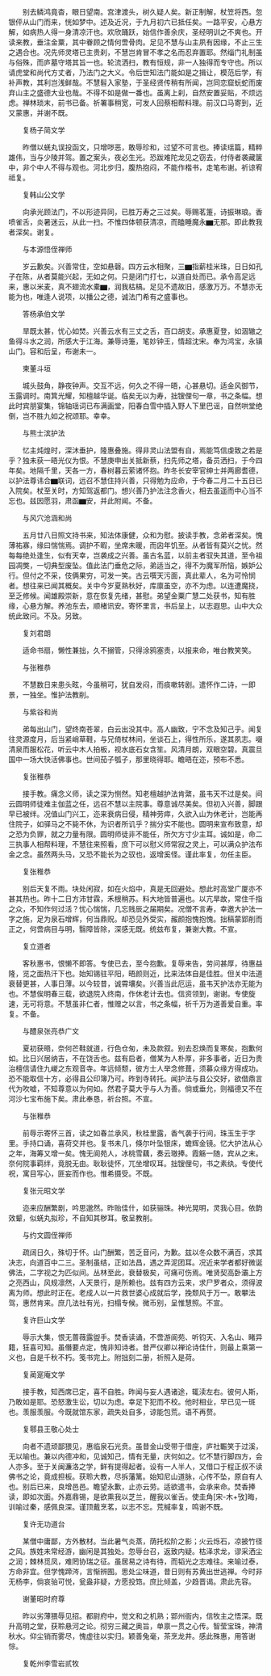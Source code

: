 <!-- { "loadSidebar": true } -->
　　别去鳞鸿竟杳，眼日望南。宫津渡头，树久疑人矣。新正制解，杖笠将西。忽银伻从山门而来，恍如梦中。述及近况，于九月初六已抵任矣。一路平安，心悬方解，如病热人得一身清凉汗也。欢欣踊跃，始信作善余庆，圣经明训之不爽也。开读来教，垂注金粟，其中眷顾之情何啻骨肉。足见不慧与山主夙有因缘，不止三生之遇合也。况先师灵塔已主贵刹，不慧岂肯冒不孝之名而忍弃置耶。然缁门礼制虽与俗殊，而庐墓守塔其旨一也。轮流洒扫，教有恒规，非一人独得而专守也。所以请虎堂和尚代方丈者，乃法门之大义。令后世知法门能如是之揖让，模范后学，有补声教，其利岂浅鲜哉。不慧髫入家塾，于圣经贤传稍有所闻，岂同恋窟蚖蛇而废弃山主之盛德大业也哉。不得不如是做一番也。虽离上刹，自然安置妥贴，不烦远虑。禅林琐末，前书已备。祈署事稍宽，可发人回蔡相帮料理。前汉口马寄到，近又蒙惠，并谢不既。

　　复杨子简文学

　　昨僧以蜣丸误投函文，只增哕恶，敢辱珍和，过望不可言也。捧读瑶篇，精粹雄伟，当与少陵并驾。置之案头，夜必生光。恐跋难陀龙见之窃去，付侍者袭藏箧中，非个中人不得与观也。河北步归，腹热抱闷，不能作楷书，走笔布谢。祈谅宥祗复。

　　复韩山公文学

　　向承光顾法门，不以形迹异同，已胜万寿之三过矣。辱赐茗箑，诗振琳琅。香喷雀舌，炎暑迷云，从此一扫。不惟四体顿获清凉，而瞌睡魔永▆无那。即此教我者深矣。谢复。

　　与本源悟侄禅师

　　岁云歉矣。兴善常住，空如悬磬。四方云水相聚，三▆指薪桂米珠，日日如孔子在陈，从者莫能兴起，无如之何。只是闭门打七，以道自处而已。承令高足远来，惠以米麦，真不翅流水橐▆，润我枯槁。足见不遗故旧，感激万万。不慧亦无能为也，唯逢人说项，以播公之德，诚法门希有之盛事也。

　　答杨承伯文学

　　旱既太甚，忧心如焚。兴善云水有三丈之舌，百口胡支。承惠夏登，如涸辙之鱼得斗水之润，所感大于江海。兼辱诗箑，笔妙钟王，情超沈宋。奉为鸿宝，永镇山门。容和后呈，布谢未一。

　　柬董斗垣

　　城头鼓角，静夜钟声。交互不远，何久之不得一晤，心甚悬切。适金风御节，玉露调时。南箕光耀，知檀越华诞。临矣无以为寿，拙锼俚句一章，书之条幅。想此时宾朋宴集，锦轴瑶词已布满画堂，阳春白雪中插入野人下里巴谣，自然哄堂绝倒，岂不胜九如之祝颂耶。幸幸。

　　与熊士滨护法

　　忆主炖煌时，深沐垂护，隆惠叠施。得非灵山法盟有自，焉能笃信虔致之若是乎？独未获一晤光仪为恨。不慧庚申出关抵新蔡，扫先师之塔，备员洒扫，于今四年矣。地隔千里，天各一方，春树暮云萦诸怀抱。昨冬长安宰官绅士并两廊耆德，以护法尊讳合▆联词，远召不慧住持兴善，只得勉为应命，于今春二月二十五日已入院矣。杖至关时，方知驾返都门。想兴善乃护法注念香火，相去虽遥而中心当不忘也。兹因愿羽，肃函▆安，并此附闻。不备。

　　与风穴沧涵和尚

　　五月廿八日照文持书来，知法体康健，众和为慰。披读手教，念弟者深矣。愧薄祐寡，缘曰惴惴焉。调护不暇，坐席未暖，而囟年饥至。从者皆有莫兴之忧。然每每绝处逢生，似有天幸，岂袭成之兴善。虽古名蓝，以前主者驭失其道，至令祖园凋獘，一切典型废坠。值此法门垂危之际，弟适当之，得不为魔军所恼，嫉妒公行。但付之不采，伎俩果穷，可发一笑。古云噀天污面，真此辈人，名为可怜悯者。想往来已闻其概矣。关中今岁夏熟秋好，库廪虽空，亦不为虑。以连遭魔挠，至乏修候。闻雄殿崇新，意在恢复先绪，甚慰。弟望金粟广慧二处获书，知有胜缘，心悬方解。养池东去，顺楮讯安。寄怀里言，书后呈上，以志遐思。山中大众统此致问。不及。另致。

　　复刘君朗

　　适命书扇，懒性兼拙，久不搦管，只得涂鸦塞责，以报来命，唯台教笑笑。

　　与张稚恭

　　不慧数日来患头眩，今虽稍可，犹自发闷，而痰嗽转剧。遣怀作二诗，一即景，一独坐。惟护法教削。

　　与紫谷和尚

　　弟每出山门，望终南苍翠，白云出没其中。高人幽致，宁不念及知己乎。闻复往灵源度月，后当紧峭草鞋，与兄倚杖林间，坐谈石上，得性所乐，遂其夙志。啜清泉而服松花，听云中木人拍板，视水底石女含笙。风清月朗，双眼空碧。真震旦国中一场大快活佛事也。世间茄子瓠子，那里晓得耶。瞻晤在迩，预布不悉。

　　复张稚恭

　　接手教。痛念义师，读之深为恻然。知老檀越护法肯綮，虽韦天不过是矣。间云圆明师徒难主伽蓝之任，远召不慧以主院事。尊意诚尽美矣。但初入兴善，脚跟早已被绊。况值山门兴工，迩来衰病日侵，精神劳瘁，久欲入山为休老计，岂能再住院子，如驿马之不毙不休，为识者所讥乎？揣分实不能也。圆明来宣布致意，却之恐为负罪，就之力量有限。圆明师徒非不能任，所欠方寸少主耳。诚如是，命二三执事人相帮料理，不慧往来照看，庶下可以慰义师常寂之灵上，可以满众护法布金之念。虽然两头马，又恐不能长为之驭也，返增奚怪。谨此率复，勿任主臣。

　　复张稚恭

　　别后天复不雨。块处闲寂，如在火焰中，真是无回避处。想此时高堂广厦亦不甚其热也。昨十二日方沛甘霖，禾根稍苏。料大地皆普遍也。以亢旱故，常住千指之众，不知作何过活？忧心惴惴，几忘贱辰之届期矣。况僧不言寿，幸邀大护法一字之施，足为泉石增辉，何当鼎贶。却恐见外受实，赧颜抱愧抱愧。拙稿蒙郢削而正之，何啻病目与明，翳障皆除，深感无既。统兹布复，兼谢大教。不宣。

　　复立道者

　　客秋惠书，恨懒不即答。专使已去，至今抱歉。复辱来告，劳问甚厚，待惠益隆，览之面热汗下也。始知锡驻平阳，晤颜则近，比来法体自是佳胜。但关中法道衰替更甚，人事日薄。以今较昔，诚霄壤矣。兴善当此厄运，虽韦天护法亦无能为也。不慧俟明春三载，欲退院入终南，作休老计去也。信资领到，谢谢。专使旋速，无可将意。不慧虽非仁者，惟赠之以言，书之条幅，祈千万为道善爱自重。率复。不备。

　　与醴泉张亮恭广文

　　夏初获晤，奈何芒鞋就道，行色仓匆，未及款叙。别去忍焕而复寒矣，抱歉何如。比日兴居纳吉，不在饶舌也。兹有启者，僧某为人朴厚，非多事者，近日为贵治檀信请住九嵕之东观音寺。年远倾颓，彼方士人举念修葺，须募众缘方得成功。恐不能取信十方，必得县公印簿乃可。昨到寺转托。闻护法与县公交好，欲借鼎言代为吹嘘，不知尊意以为何如。然君子莫大乎与人为善。倘或垂允，则福德又不在河沙七宝布施下矣。肃此奉恳，祈台照。不宣。

　　与张稚恭

　　前辱示寄怀三首，读之如春兰承风，秋桂里露，香气袭于行间，珠玉生于字里。手持口诵，喜荷交并也。复书未几，倏尔叶坠银床，蟾辉金镜。忆大护法从心之年，海筹又增一矣。愧无阆苑人，冰桃雪藕，奏云璈捧。霞觞一随，宾从之末。奈何院事羁绊，竟脱无由。耿耿徒怀，兀坐增叹耳。拙锼俚句，书之素纨。专使代祝，寓目写心，匪妄而作也。惟希摄受。不既。

　　复张元昭文学

　　迩来应酬繁剧，吟思邈然。昨贻佳什，如获骊珠。神光晃明，灵我心目。依韵效颦，似蜣丸拟珍，不自知其秽耳。敬呈教削。

　　与约文圆侄禅师

　　疏阔日久，殊切于怀。山门酬繁，苦乏音问，为歉。兹以冬众数不满百，求其决志，向道百中二三。圣制虽结，正如法昌，遇之弄泥团耳。况近来学者都好微诞佛法，二字视之为匹似间。丛林至此，衰替极矣，可痛可伤焉。唯贤契高卧灞上方之亮西山，风规凛然，人天景行，是所赖也。兹有四方云来，求尸罗者众，须得波离为师。想此时正在。老成人以一片救世婆心成就后学，挽颓风于万一。敢攀法驾，惠然肯来。庶几法社有光，扫榻专候。微币别，呈惟慧照。不宣。

　　复许巨山文学

　　辱示大集，恨无蔷薇露盥手。焚香读诵，不啻游阆苑、听钧天、入名山、睹异籍，狂喜可知。虽僭要点定，愧非知诗者。昔严仪卿以禅论诗佳什，则最上乘第一义也，自是千秋不朽。笺书完上。附拙刻二册，祈照入是荷。

　　复蔺寔庵文学

　　接手教，知西席已定，喜不自胜。昨闻与妄人遇诸途，辄渎左右。彼何人斯，乃敢如是耶。恐怒激生讼，切以为虑。幸足下犯而不校。他时相业，早已见一斑也。羡服羡服。今既就馆东家，疏失处自多，谅能包荒。语不再赘。

　　复鄠县王敬心处士

　　向者不遗顽鄙猥见，惠临泉石光贲。虽昔金山受带于借座，庐社辴笑于过溪，无以喻也。兼以内德冲和，见诚知己，情有无量，庆何如之。忆不慧行脚四方，会人亦多。至于关闽濂洛之学，鲜有提得起者。设有一人半人，又借口于程正叔不读佛书之论，竟成担板。获聆大教，尽拆藩篱。始知尼山道脉，心传不坠，原自有人也。别后已来，良增邑邑。瞻望永歉，止亦云劳。适欲遣书，会承来命。焚香捧读，即如次面。外嘉鼎锡，是欲熏我以芝兰，醒我以雀舌。使圭角[宋-木+攷]晦，训喻过秦，感佩良深。谨顶戴烹茗，以志不忘。荒椷率复，鸣谢不既。

　　复许无功道台

　　某僧中庸鄙，方外散材。当此暑气炎蒸，荫托松阶之影；火云烁石，凉披竹径之风。族姓未常经游，幽闲是其独处。忽辱台召，返致内疑。枯泽求龙，谬采洒尘之润；棘林觅凤，难罔协瑞之征。虽居易之诗有待，而韬光之志难往。来喻过泰，方命非宜。但学愧蹄涔，言惭辨囿。思处尘味道，昔日则有苏黄出世逃禅。今时非无杨李，倘哀骀可悦，瓮盎非疑，方愿投筇。庶比倾盖，少趋晋谒。肃此先容。

　　谢董昭时府尊

　　昨以劣薄猥辱见招。都尉府中，觉文和之机熟；郢州衙内，信牧主之悟深。既升高明之堂，获聆悬河之论。彻穷三藏之奥旨，单禀一贯之心传。智莹宝珠，神清秋水。仰尘销而雾尽，愧虚往以实归。颖善兔毫，茶烹龙井。感此殊惠，用答谢悰。

　　复乾州李雪岩贰牧


